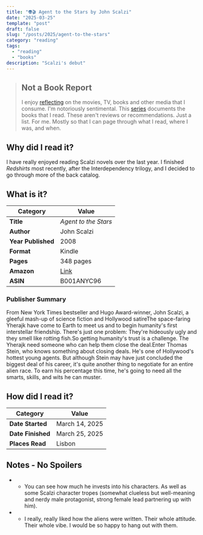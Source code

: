 ```yaml
---
title: "👽🎬 Agent to the Stars by John Scalzi"
date: "2025-03-25"
template: "post"
draft: false
slug: "/posts/2025/agent-to-the-stars"
category: "reading"
tags:
  - "reading"
  - "books"
description: "Scalzi's debut"
---
```


> ## Not a Book Report
> I enjoy [reflecting](https://blog.samrhea.com/posts/2019/analyze-media-habits) on the movies, TV, books and other media that I consume. I'm notoriously sentimental. This [series](https://blog.samrhea.com/category/reading) documents the books that I read. These aren't reviews or recommendations. Just a list. For me. Mostly so that I can page through what I read, where I was, and when.

## Why did I read it?

I have really enjoyed reading Scalzi novels over the last year. I finished _Redshirts_ most recently, after the Interdependency trilogy, and I decided to go through more of the back catalog.

## What is it?

|Category|Value|
|---|---|
|**Title**|*Agent to the Stars*|
|**Author**|John Scalzi|
|**Year Published**|2008|
|**Format**|Kindle|
|**Pages**|348 pages|
|**Amazon**|[Link](https://www.amazon.com/dp/B001ANYC96/)
|**ASIN**|B001ANYC96|

### Publisher Summary

From New York Times bestseller and Hugo Award-winner, John Scalzi, a gleeful mash-up of science fiction and Hollywood satireThe space-faring Yherajk have come to Earth to meet us and to begin humanity's first interstellar friendship. There's just one problem: They're hideously ugly and they smell like rotting fish.So getting humanity's trust is a challenge. The Yherajk need someone who can help them close the deal.Enter Thomas Stein, who knows something about closing deals. He's one of Hollywood's hottest young agents. But although Stein may have just concluded the biggest deal of his career, it's quite another thing to negotiate for an entire alien race. To earn his percentage this time, he's going to need all the smarts, skills, and wits he can muster.

## How did I read it?

|Category|Value|
|---|---|
|**Date Started**|March 14, 2025|
|**Date Finished**|March 25, 2025|
|**Places Read**|Lisbon|

## Notes - No Spoilers

* * You can see how much he invests into his characters. As well as some Scalzi character tropes (somewhat clueless but well-meaning and nerdy male protagonist, strong female lead partnering up with him).
* * I really, really liked how the aliens were written. Their whole attitude. Their whole vibe. I would be so happy to hang out with them.